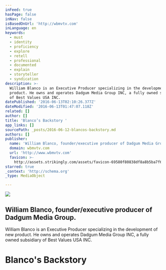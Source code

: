 ```yaml
---
inFeed: true
hasPage: false
inNav: false
isBasedOnUrl: 'http://wbmvtv.com'
inLanguage: en
keywords:
  - must
  - identity
  - proficiency
  - explore
  - retell
  - professional
  - documented
  - explain
  - storyteller
  - syndication
description: >-
  William Blanco is an Executive Producer specializing in the development of new
  product. He owns and operates Dadgum Media Group INC, a fully owned subsidiary
  of Best Values USA INC.
datePublished: '2016-06-13T02:10:26.377Z'
dateModified: '2016-06-13T01:47:07.118Z'
related: []
author: []
title: 'Blanco’s Backstory '
app_links: []
sourcePath: _posts/2016-06-12-blancos-backstory.md
authors: []
publisher:
  name: 'William Blanco, founder/executive producer of Dadgum Media Group.'
  domain: wbmvtv.com
  url: 'http://www.wbmvtv.com'
  favicon: >-
    http://assets.strikingly.com/assets/favicon-69580f80838df8a8b5ba7f6958e69e59.ico
starred: true
_context: 'http://schema.org'
_type: MediaObject

---
```

<article style=""><img src="https://media.licdn.com/mpr/mprx/0_-9Zs6TS8bphY47gzqqcN6hy8QpOOUSAzzz6ch8tmedxgyu_UB6JnC6cIQVr" /><h1>William Blanco, founder/executive producer of Dadgum Media Group.</h1><p>William Blanco is an Executive Producer specializing in the development of new product. He owns and operates Dadgum Media Group INC, a fully owned subsidiary of Best Values USA INC.</p></article>

# Blanco's Backstory
